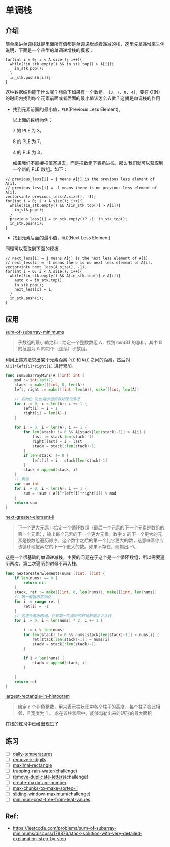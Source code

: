 # 单调栈

## 介绍

简单来讲单调栈就是里面所有值都是单调递增或者递减的栈，这里先拿递增来举例说明，下面是一个典型的单调递增栈的模板：

```
for(int i = 0; i < A.size(); i++){
  while(!in_stk.empty() && in_stk.top() > A[i]){
    in_stk.pop();
  }
  in_stk.push(A[i]);
}
```

这种数据结构能干什么呢？想象下如果有一个数组， `[3, 7, 8, 4]`，要在 O(N) 的时间内找到每个元素前面或者后面的最小值该怎么去做？这就是单调栈的作用

- 找到元素前面的最小值，`PLE`(Previous Less Element)。
    
    以上面的数组为例：

    7 的 PLE 为 3，

    8 的 PLE 为 7，

    4 的 PLE 为 3，

    如果我们不直接把值塞进去，而是把数组下表扔进栈，那么我们就可以获取到一个新的 PLE 数组。如下：
```
// previous_less[i] = j means A[j] is the previous less element of A[i].
// previous_less[i] = -1 means there is no previous less element of A[i].
vector<int> previous_less(A.size(), -1);
for(int i = 0; i < A.size(); i++){
  while(!in_stk.empty() && A[in_stk.top()] > A[i]){
    in_stk.pop();
  }
  previous_less[i] = in_stk.empty()? -1: in_stk.top();
  in_stk.push(i);
}
```

- 找到元素后面的最小值，`NLE`(Next Less Element)

同理可以获取到下面的模板

```
// next_less[i] = j means A[j] is the next less element of A[i].
// next_less[i] = -1 means there is no next less element of A[i].
vector<int> next_less(A.size(), -1);
for(int i = 0; i < A.size(); i++){
  while(!in_stk.empty() && A[in_stk.top()] > A[i]){
    auto x = in_stk.top(); 
    in_stk.pop();
    next_less[x] = i;
  }
  in_stk.push(i);
}
```

## 应用

[sum-of-subarray-minimums](https://leetcode-cn.com/problems/sum-of-subarray-minimums/)

> 子数组的最小值之和：给定一个整数数组 A，找到 min(B) 的总和，其中 B 的范围为 A 的每个（连续）子数组。

利用上述方法求出某个元素距离 `PLE` 和 `NLE` 之间的距离，然后对 `A[i]*left[i]*right[i]` 进行累加。
```go
func sumSubarrayMins(A []int) int {
    mod := int(1e9+7)
    stack := make([]int, 0, len(A))
    left, right := make([]int, len(A)), make([]int, len(A))
    
    // 初始化 防止最小值没有处理的情况
    for i := 0; i < len(A); i += 1 {
        left[i] = i + 1
        right[i] = len(A)-i
    }
    
    for i := 0; i < len(A); i += 1 {
        for len(stack) != 0 && A[stack[len(stack)-1]] > A[i] {
            last := stack[len(stack)-1]
            right[last] = i - last
            stack = stack[:len(stack)-1]
        }
        if len(stack) != 0 {
            left[i] = i - stack[len(stack)-1]
        }
        stack = append(stack, i)
    }
    // 累加
    var sum int
    for i := 0; i < len(A); i += 1 {
        sum = (sum + A[i]*left[i]*right[i]) % mod
    }
    return sum
}
```

[next-greater-element-ii](https://leetcode-cn.com/problems/next-greater-element-ii/)

> 下一个更大元素 II:给定一个循环数组（最后一个元素的下一个元素是数组的第一个元素），输出每个元素的下一个更大元素。数字 x 的下一个更大的元素是按数组遍历顺序，这个数字之后的第一个比它更大的数，这意味着你应该循环地搜索它的下一个更大的数。如果不存在，则输出 -1。

这是一个很基础的单调递减栈，主要的问题在于这个是一个循环数组，所以需要遍历两次，第二次遍历的时候不再入栈.
```go
func nextGreaterElements(nums []int) []int {
    if len(nums) == 0 {
        return nil
    }
    stack, ret := make([]int, 0, len(nums)), make([]int, len(nums))
    // 第一遍遍历初始化
    for i := range ret {
        ret[i] = -1
    }
    // 这里会遍历两遍，只有第一次遍历的时候数据才会入栈
    for i := 0; i < len(nums) * 2; i += 1 {
        
        i := i % len(nums)
        for len(stack) != 0 && nums[stack[len(stack)-1]] < nums[i] {
            ret[stack[len(stack)-1]] = nums[i]
            stack = stack[:len(stack)-1]
        }
        
        if i < len(nums) {
            stack = append(stack, i)
        }
        
    }
    return ret
}
```

[largest-rectangle-in-histogram](https://leetcode-cn.com/problems/largest-rectangle-in-histogram/)

> 给定 _n_ 个非负整数，用来表示柱状图中各个柱子的高度。每个柱子彼此相邻，且宽度为 1 。
> 求在该柱状图中，能够勾勒出来的矩形的最大面积

在[栈的练习](../data_structure/stack_queue.md)中已经出现过了

## 练习

- [ ] [daily-temperatures](https://leetcode.com/problems/daily-temperatures/)
- [ ] [remove-k-digits](https://leetcode.com/problems/remove-k-digits/)
- [ ] [maximal-rectangle](https://leetcode.com/problems/maximal-rectangle/)
- [ ] [trapping-rain-water](https://leetcode.com/problems/trapping-rain-water/)(challenge)
- [ ] [remove-duplicate-letters](https://leetcode.com/problems/remove-duplicate-letters/)(challenge)
- [ ] [create-maximum-number](https://leetcode.com/problems/create-maximum-number/)
- [ ] [max-chunks-to-make-sorted-ii](https://leetcode.com/problems/max-chunks-to-make-sorted-II/)
- [ ] [sliding-window-maximum](https://leetcode.com/problems/sliding-window-maximum/)(challenge)
- [ ] [minimum-cost-tree-from-leaf-values](https://leetcode.com/problems/minimum-cost-tree-from-leaf-values)

## Ref: 
- https://leetcode.com/problems/sum-of-subarray-minimums/discuss/178876/stack-solution-with-very-detailed-explanation-step-by-step
